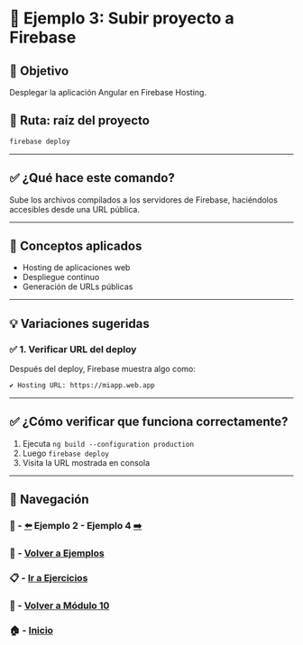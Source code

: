 # 🧪 Ejemplo 3: Subir proyecto a Firebase

## 🎯 Objetivo
Desplegar la aplicación Angular en Firebase Hosting.

## 📁 Ruta: raíz del proyecto
```bash
firebase deploy
```

---

## ✅ ¿Qué hace este comando?

Sube los archivos compilados a los servidores de Firebase, haciéndolos accesibles desde una URL pública.

---

## 🧠 Conceptos aplicados

- Hosting de aplicaciones web
- Despliegue continuo
- Generación de URLs públicas

---

## 💡 Variaciones sugeridas

### ✅ 1. Verificar URL del deploy

Después del deploy, Firebase muestra algo como:
```txt
✔ Hosting URL: https://miapp.web.app
```

---

## ✅ ¿Cómo verificar que funciona correctamente?

1. Ejecuta `ng build --configuration production`
2. Luego `firebase deploy`
3. Visita la URL mostrada en consola

---

## 🔁 Navegación
### 🧪 - [⬅️](./Ejemplo_2.md) Ejemplo 2 - Ejemplo 4 [➡️](./Ejemplo_4.md)
### 🧪 - [Volver a Ejemplos](../README.md)
### 📋 - [Ir a Ejercicios](../../Ejercicios/README.md)
### 📘 - [Volver a Módulo 10](../../Modulo_10.md)
### 🏠 - [Inicio](../../../README.md)

